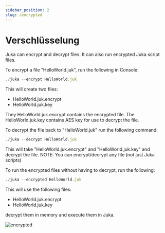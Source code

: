 ```yaml
---
sidebar_position: 2
slug: /encrypted
---
```


# Verschlüsselung
Juka can encrypt and decrypt files. It can also run encrypted Juka script files.

To encrypt a file "HelloWorld.juk", run the following in Console:

```jsx
./juka --encrypt HelloWorld.juk
```

This will create two files:
- HelloWorld.juk.encrypt
- HelloWorld.juk.key

They HelloWorld.juk.encrypt contains the encrypted file. The HelloWorld.juk.key contains AES key for use to decrypt the file.


To decrypt the file back to "HelloWorld.juk" run the following command:

```jsx
./juka --decrypt HelloWorld.juk
```

This will take "HelloWorld.juk.encrypt" and "HelloWorld.juk.key" and decrypt the file. NOTE: You can encrypt/decrypt any file (not just Juka scripts)

To run the encrypted files without having to decrypt, run the following:

```jsx
./juka --encrypted HelloWorld.juk
```

This will use the following files:
- HelloWorld.juk.encrypt
- HelloWorld.juk.key

decrypt them in memory and execute them in Juka.


![encrypted](/img/encrypted.png)

